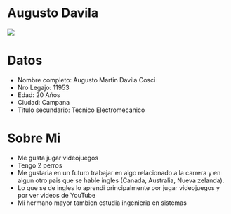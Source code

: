 # Augusto Davila
![](https://us04images.zoom.us/p/1mkFstPyRVy6A2ThAATDHA/f0277433-c092-42eb-be17-428c44371c49-3762?type=large)
# Datos
- Nombre completo: Augusto Martin Davila Cosci
- Nro Legajo: 11953
- Edad: 20 Años
- Ciudad: Campana
- Titulo secundario: Tecnico Electromecanico
# Sobre Mi
- Me gusta jugar videojuegos
- Tengo 2 perros
- Me gustaria en un futuro trabajar en algo relacionado a la carrera y en algun otro pais que se hable ingles (Canada, Australia, Nueva zelanda).
- Lo que se de ingles lo aprendi principalmente por jugar videojuegos y por ver videos de YouTube
- Mi hermano mayor tambien estudia ingenieria en sistemas
